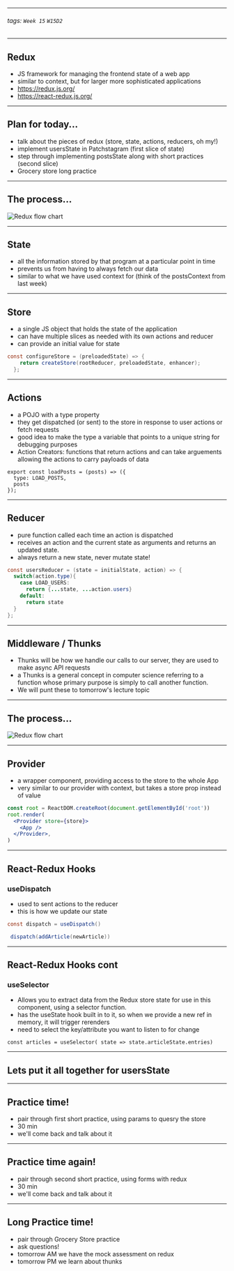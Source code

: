 <style>
    .present {
        text-align: left;
    }
</style>

---



###### tags: `Week 15` `W15D2`



---

## Redux

- JS framework for managing the frontend state of a web app
- similar to context, but for larger more sophisticated applications
- https://redux.js.org/
- https://react-redux.js.org/



---

## Plan for today...

- talk about the pieces of redux (store, state, actions, reducers, oh my!)
- implement usersState in Patchstagram (first slice of state)
- step through implementing postsState along with short practices (second slice)
- Grocery store long practice  


---


## The process...

![Redux flow chart](https://appacademy-open-assets.s3.us-west-1.amazonaws.com/Modular-Curriculum/content/react-redux/topics/redux/assets/ReactReduxCrudCycle.jpg)



---

## State

- all the information stored by that program at a particular point in time
- prevents us from having to always fetch our data
- similar to what we have used context for (think of the postsContext from last week)


---


## Store

- a single JS object that holds the state of the application
- can have multiple slices as needed with its own actions and reducer
- can provide an initial value for state

```java    
const configureStore = (preloadedState) => {
    return createStore(rootReducer, preloadedState, enhancer);
  };
```

---

## Actions

- a POJO with a type property
- they get dispatched (or sent) to the store in response to user actions or fetch requests
- good idea to make the type a variable that points to a unique string for debugging purposes
- Action Creators: functions that return actions and can take arguements allowing the actions to carry payloads of data

```javascript=
export const loadPosts = (posts) => ({
  type: LOAD_POSTS,
  posts
});
```


---

## Reducer

- pure function called each time an action is dispatched
- receives an action and the current state as arguments and returns an updated state.
- always return a new state, never mutate state! 

```java    
const usersReducer = (state = initialState, action) => {
  switch(action.type){
    case LOAD_USERS:
      return {...state, ...action.users}
    default:
      return state
  }
};

```

---

## Middleware / Thunks

- Thunks will be how we handle our calls to our server, they are used to make async API requests
- a Thunks is a general concept in computer science referring to a function whose primary purpose is simply to call another function. 
- We will punt these to tomorrow's lecture topic


---


## The process...

![Redux flow chart](https://appacademy-open-assets.s3.us-west-1.amazonaws.com/Modular-Curriculum/content/react-redux/topics/redux/assets/ReactReduxCrudCycle.jpg)



---


## Provider

- a wrapper component, providing access to the store to the whole App
- very similar to our provider with context, but takes a store prop instead of value

```jsx
const root = ReactDOM.createRoot(document.getElementById('root'))
root.render(
  <Provider store={store}>
    <App />
  </Provider>,
)
```

---

## React-Redux Hooks

### useDispatch

- used to sent actions to the reducer
- this is how we update our state

```java    
const dispatch = useDispatch()

 dispatch(addArticle(newArticle))   
```

---


## React-Redux Hooks cont

### useSelector

- Allows you to extract data from the Redux store state for use in this component, using a selector function.
- has the useState hook built in to it, so when we provide a new ref in memory, it will trigger rerenders
- need to select the key/attribute you want to listen to for change

```javascript=
const articles = useSelector( state => state.articleState.entries)
```

---

## Lets put it all together for usersState



---

## Practice time!

- pair through first short practice, using params to quesry the store
- 30 min
- we'll come back and talk about it


---


## Practice time again!

- pair through second short practice, using forms with redux
- 30 min
- we'll come back and talk about it


---

## Long Practice time!

- pair through Grocery Store practice
- ask questions!
- tomorrow AM we have the mock assessment on redux
- tomorrow PM we learn about thunks